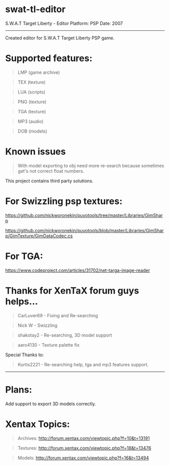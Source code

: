 # swat-tl-editor
S.W.A.T Target Liberty - Editor 
Platform: PSP
Date: 2007

-----------------------------------------------------------------------------------------------------------------------

Created editor for S.W.A.T Target Liberty PSP game.

# Supported features: 

> LMP (game archive) 

> TEX (texture)

> LUA (scripts)

> PNG (texture)

> TGA (texture)

> MP3 (audio) 

> DOB (models)

# Known issues

> With model exporting to obj need more re-search because sometimes get's not correct float numbers.

This project contains third party solutions.

# For Swizzling psp textures:

https://github.com/nickworonekin/puyotools/tree/master/Libraries/GimSharp

https://github.com/nickworonekin/puyotools/blob/master/Libraries/GimSharp/GimTexture/GimDataCodec.cs

# For TGA:

https://www.codeproject.com/articles/31702/net-targa-image-reader

# Thanks for XenTaX forum guys helps...

> CarLuver69 - Fixing and Re-searching

> Nick W  - Swizzling

> shakotay2 - Re-searching, 3D model support

> aaro4130 - Texture palette fix


Special Thanks to: 

> Kurtis2221 - Re-searching help, tga and mp3 features support.

-----------------------------------------------------------------------------------------------------------------------

# Plans:

Add support to export 3D models correctly.

# Xentax Topics:

>Archives: http://forum.xentax.com/viewtopic.php?f=10&t=13191

>Textures: http://forum.xentax.com/viewtopic.php?f=18&t=13476

>Models:   http://forum.xentax.com/viewtopic.php?f=16&t=13494
